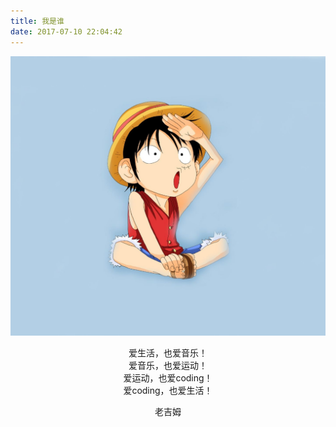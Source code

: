 ```yaml
---
title: 我是谁
date: 2017-07-10 22:04:42
---
```


<style>
  p {
    text-align: center;
  }
</style>

![路飞](/images/about.jpeg)

爱生活，也爱音乐！  
爱音乐，也爱运动！  
爱运动，也爱coding！  
爱coding，也爱生活！  
  
  
  
  
老吉姆
